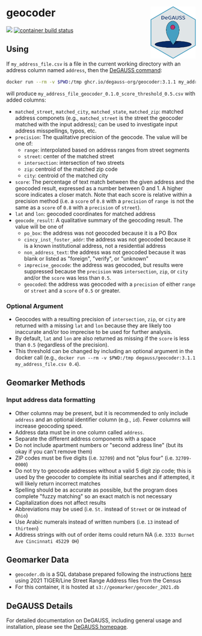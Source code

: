 # geocoder <a href='https://degauss.org'><img src='https://github.com/degauss-org/degauss_hex_logo/raw/main/PNG/degauss_hex.png' align='right' height='138.5' /></a>

[![](https://img.shields.io/github/v/release/degauss-org/geocoder?color=469FC2&label=version&sort=semver)](https://github.com/degauss-org/geocoder/releases)
[![container build status](https://github.com/degauss-org/geocoder/workflows/build-deploy-release/badge.svg)](https://github.com/degauss-org/geocoder/actions/workflows/build-deploy-release.yaml)

## Using

If `my_address_file.csv` is a file in the current working directory with an address column named `address`, then the [DeGAUSS command](https://degauss.org/using_degauss.html#DeGAUSS_Commands):

```sh
docker run --rm -v $PWD:/tmp ghcr.io/degauss-org/geocoder:3.1.1 my_address_file.csv
```

will produce `my_address_file_geocoder_0.1.0_score_threshold_0.5.csv` with added columns:

- `matched_street`, `matched_city`, `matched_state`, `matched_zip`: matched address componets (e.g., `matched_street` is the street the geocoder matched with the input address); can be used to investigate input address misspellings, typos, etc.
- `precision`: The qualitative precision of the geocode. The value will be one of:
  - `range`: interpolated based on address ranges from street segments
  - `street`:  center of the matched street
  - `intersection`: intersection of two streets
  - `zip`: centroid of the matched zip code
  - `city`: centroid of the matched city
- `score`: The percentage of text match between the given address and the geocoded result, expressed as a number between 0 and 1. A higher score indicates a closer match. Note that each score is relative within a precision method (i.e. a `score` of `0.8` with a `precision` of `range `is not the same as a `score` of `0.8` with a `precision` of `street`). 
- `lat` and `lon`: geocoded coordinates for matched address
- `geocode_result`: A qualitative summary of the geocoding result. The value will be one of
  - `po_box`: the address was not geocoded because it is a PO Box
  - `cincy_inst_foster_addr`: the address was not geocoded because it is a known institutional address, not a residential address
  - `non_address_text`: the address was not geocoded because it was blank or listed as "foreign", "verify", or "unknown" 
  - `imprecise_geocode`: the address was geocoded, but results were suppressed because the `precision` was `intersection`, `zip`, or `city` and/or the `score` was less than `0.5`.
  - `geocoded`: the address was geocoded with a `precision` of either `range` or `street` and a `score` of `0.5` or greater.
	
### Optional Argument

- Geocodes with a resulting precision of `intersection`, `zip`, or `city` are returned with a missing `lat` and `lon` because they are likely too inaccurate and/or too imprecise to be used for further analysis.
- By default, `lat` and `lon` are also returned as missing if the `score` is less than `0.5` (regardless of the precision). 
- This threshold can be changed by including an optional argument in the docker call (e.g., `docker run --rm -v $PWD:/tmp degauss/geocoder:3.1.1 my_address_file.csv 0.4`).

## Geomarker Methods

### Input address data formatting

- Other columns may be present, but it is recommended to only include `address` and an optional identifier column (e.g., `id`). Fewer columns will increase geocoding speed.
- Address data must be in one column called `address`. 
- Separate the different address components with a space
- Do not include apartment numbers or "second address line" (but its okay if you can't remove them)
- ZIP codes must be five digits (i.e. `32709`) and not "plus four" (i.e. `32709-0000`)
- Do not try to geocode addresses without a valid 5 digit zip code; this is used by the geocoder to complete its initial searches and if attempted, it will likely return incorrect matches
- Spelling should be as accurate as possible, but the program does complete "fuzzy matching" so an exact match is not necessary
- Capitalization does not affect results
- Abbreviations may be used (i.e. `St.` instead of `Street` or `OH` instead of `Ohio`)
- Use Arabic numerals instead of written numbers (i.e. `13` instead of `thirteen`)
- Address strings with out of order items could return NA (i.e. `3333 Burnet Ave Cincinnati 45229 OH`)

## Geomarker Data

- `geocoder.db` is a SQL database prepared following the instructions [here](https://degauss.org/manual_install.html) using 2021 TIGER/Line Street Range Address files from the Census
- For this container, it is hosted at `s3://geomarker/geocoder_2021.db`

## DeGAUSS Details

For detailed documentation on DeGAUSS, including general usage and installation, please see the [DeGAUSS homepage](https://degauss.org).
